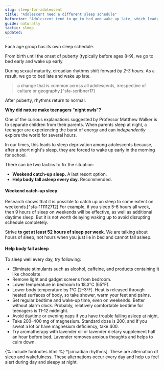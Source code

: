 ```yaml
---
slug: sleep-for-adolescent
title: "Adolescent need a different sleep schedule"
beforetoc: "Adolescent tend to go to bed and wake up late, which leads to sleep deprivation. Don't let it happen."
guide: naturally
tactic: sleep
updated:
---
```

Each age group has its own sleep schedule.

From birth until the onset of puberty (typically before ages 8–9), we go to bed early and wake up early.

During sexual maturity, circadian rhythms shift forward *by 2-3 hours*. As a result, we go to bed late and wake up late.

> a change that is common across all adolescents, irrespective of culture or geography.[^sfa-scribner17]

After puberty, rhythms return to normal.

**Why did nature make teenagers "night owls"?**

One of the curious explanations suggested by Professor Matthew Walker is to separate children from their parents. When parents sleep at night, a teenager are experiencing the burst of energy and can *independently* explore the world for several hours.

In our times, this leads to sleep deprivation among adolescents because, after a short night's sleep, they are forced to wake up early in the morning for school.

There can be two tactics to fix the situation:

- **Weekend catch-up sleep.** A last resort option.
- **Help body fall asleep every day.** Recommended.

#### Weekend catch-up sleep

Research shows that it is possible to catch up on sleep to some extent on weekends.[^sfa-111112712] For example, if you sleep 5-6 hours all week, then 9 hours of sleep on weekends will be effective, as well as additional daytime sleep. But it is not worth delaying waking up to avoid disrupting schedule completely.

Strive **to get at least 52 hours of sleep per week**. We are talking about hours of sleep, not hours when you just lie in bed and cannot fall asleep.

#### Help body fall asleep

To sleep well every day, try following:

- Eliminate stimulants such as alcohol, caffeine, and products containing it like chocolate.
- Remove light and gadget screens from bedroom.
- Lower temperature in bedroom to 18.3°C (65°F).
- Lower body temperature by 1°C (2–3°F). Heat is released through heated surfaces of body, so take shower, warm your feet and palms.
- Set regular bedtime and wake-up time, even on weekends. Better without alarm clock. Probably, relatively comfortable bedtime for teenagers is 11-12 midnight.
- Avoid daytime or evening naps if you have trouble falling asleep at night.
- Take 200–400 mg of magnesium. Standard dose is 200, and if you sweat a lot or have magnesium deficiency, take 400.
- Try aromatherapy with lavender oil or lavender dietary supplement half an hour before bed. Lavender removes anxious thoughts and helps to calm down.

{% include footnotes.html %}
*[circadian rhythms]: These are alternation of sleep and wakefulness. These alternations occur every day and help us feel alert during day and sleepy at night.
